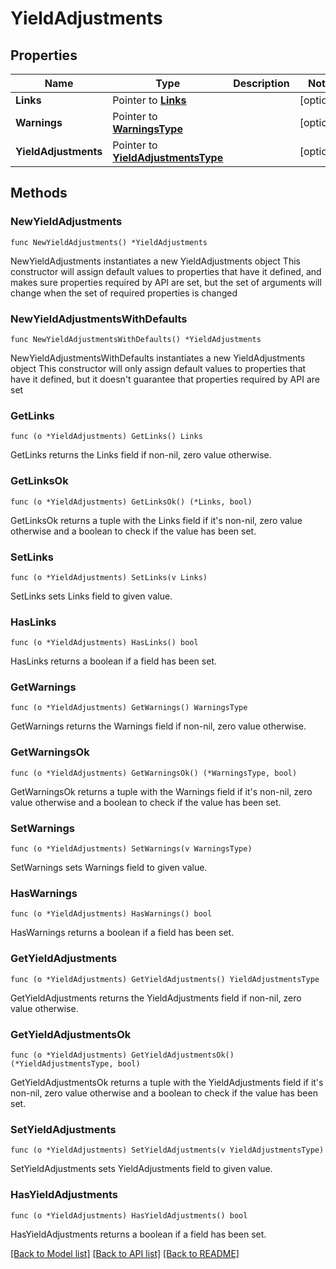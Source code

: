 # YieldAdjustments

## Properties

Name | Type | Description | Notes
------------ | ------------- | ------------- | -------------
**Links** | Pointer to [**Links**](Links.md) |  | [optional] 
**Warnings** | Pointer to [**WarningsType**](WarningsType.md) |  | [optional] 
**YieldAdjustments** | Pointer to [**YieldAdjustmentsType**](YieldAdjustmentsType.md) |  | [optional] 

## Methods

### NewYieldAdjustments

`func NewYieldAdjustments() *YieldAdjustments`

NewYieldAdjustments instantiates a new YieldAdjustments object
This constructor will assign default values to properties that have it defined,
and makes sure properties required by API are set, but the set of arguments
will change when the set of required properties is changed

### NewYieldAdjustmentsWithDefaults

`func NewYieldAdjustmentsWithDefaults() *YieldAdjustments`

NewYieldAdjustmentsWithDefaults instantiates a new YieldAdjustments object
This constructor will only assign default values to properties that have it defined,
but it doesn't guarantee that properties required by API are set

### GetLinks

`func (o *YieldAdjustments) GetLinks() Links`

GetLinks returns the Links field if non-nil, zero value otherwise.

### GetLinksOk

`func (o *YieldAdjustments) GetLinksOk() (*Links, bool)`

GetLinksOk returns a tuple with the Links field if it's non-nil, zero value otherwise
and a boolean to check if the value has been set.

### SetLinks

`func (o *YieldAdjustments) SetLinks(v Links)`

SetLinks sets Links field to given value.

### HasLinks

`func (o *YieldAdjustments) HasLinks() bool`

HasLinks returns a boolean if a field has been set.

### GetWarnings

`func (o *YieldAdjustments) GetWarnings() WarningsType`

GetWarnings returns the Warnings field if non-nil, zero value otherwise.

### GetWarningsOk

`func (o *YieldAdjustments) GetWarningsOk() (*WarningsType, bool)`

GetWarningsOk returns a tuple with the Warnings field if it's non-nil, zero value otherwise
and a boolean to check if the value has been set.

### SetWarnings

`func (o *YieldAdjustments) SetWarnings(v WarningsType)`

SetWarnings sets Warnings field to given value.

### HasWarnings

`func (o *YieldAdjustments) HasWarnings() bool`

HasWarnings returns a boolean if a field has been set.

### GetYieldAdjustments

`func (o *YieldAdjustments) GetYieldAdjustments() YieldAdjustmentsType`

GetYieldAdjustments returns the YieldAdjustments field if non-nil, zero value otherwise.

### GetYieldAdjustmentsOk

`func (o *YieldAdjustments) GetYieldAdjustmentsOk() (*YieldAdjustmentsType, bool)`

GetYieldAdjustmentsOk returns a tuple with the YieldAdjustments field if it's non-nil, zero value otherwise
and a boolean to check if the value has been set.

### SetYieldAdjustments

`func (o *YieldAdjustments) SetYieldAdjustments(v YieldAdjustmentsType)`

SetYieldAdjustments sets YieldAdjustments field to given value.

### HasYieldAdjustments

`func (o *YieldAdjustments) HasYieldAdjustments() bool`

HasYieldAdjustments returns a boolean if a field has been set.


[[Back to Model list]](../README.md#documentation-for-models) [[Back to API list]](../README.md#documentation-for-api-endpoints) [[Back to README]](../README.md)


